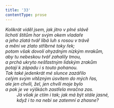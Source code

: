 ```yaml
---
title: '33'
contentType: prose
---
```


<section>

_Kolikrát viděl jsem, jak jitro v plné slávě  
lichotí štítům hor svým okem vladaře  
a jeho zlatá tvář líbá luh s rosou v trávě  
a mění ve zlato stříbrné toky řek;  
potom však dovolí ohyzdným nízkým mrakům,  
aby tu nebeskou tvář zahalily tmou,  
a prchá ukryto nešťastným lidským zrakům  
potají k západu i s touto pohanou.  
Tak také jedenkrát mé slunce zazářilo  
celým svým vítězným úsvitem do mých řas,  
ale jen chvíli, žel, jen chvíli moje bylo  
a pak je ve výškách zastřela mračna zas.  
         Já však je ctím i tak; jak má být stále jasné,  
         když i to na nebi se zatemní a zhasne?_

</section>
